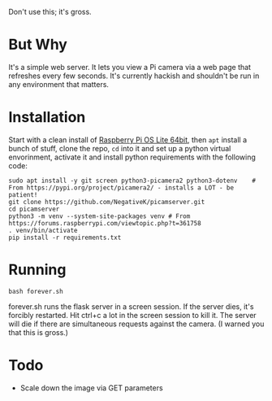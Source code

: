 Don't use this; it's gross.

# But Why
It's a simple web server. It lets you view a Pi camera via a web page that
refreshes every few seconds. It's currently hackish and shouldn't be run in
any environment that matters.

# Installation

Start with a clean install of [Raspberry Pi OS Lite 64bit](https://www.raspberrypi.com/software/operating-systems/), then `apt` install a bunch of stuff, clone the repo, `cd` into it and set up a python virtual envorinment, activate it and install python requirements with the following code: 

```
sudo apt install -y git screen python3-picamera2 python3-dotenv    # From https://pypi.org/project/picamera2/ - installs a LOT - be patient!
git clone https://github.com/NegativeK/picamserver.git
cd picamserver
python3 -m venv --system-site-packages venv # From https://forums.raspberrypi.com/viewtopic.php?t=361758
. venv/bin/activate
pip install -r requirements.txt
```

# Running
`bash forever.sh`

forever.sh runs the flask server in a screen session. If the server dies, it's
forcibly restarted. Hit ctrl+c a lot in the screen session to kill it. The
server will die if there are simultaneous requests against the camera. (I 
warned you that this is gross.)

# Todo
* Scale down the image via GET parameters
